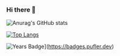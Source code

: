 ### Hi there 👋
![Anurag's GitHub stats](https://github-readme-stats.vercel.app/api?username=salahashraf253&theme=radical&show_icons=true)

[![Top Langs](https://github-readme-stats.vercel.app/api/top-langs/?username=salahashraf253&layout=compact)](https://github.com/anuraghazra/github-readme-stats)

![Years Badge](https://badges.pufler.dev/years/salahashraf253)](https://badges.pufler.dev)
